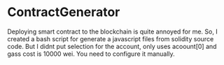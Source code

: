# ContractGenerator

Deploying smart contract to the blockchain is quite annoyed for me. So, I created a bash script for generate a javascript files from solidity source code. But I didnt put selection for the account, only uses acoount[0] and gass cost is 10000 wei. You need to configure it manually.
